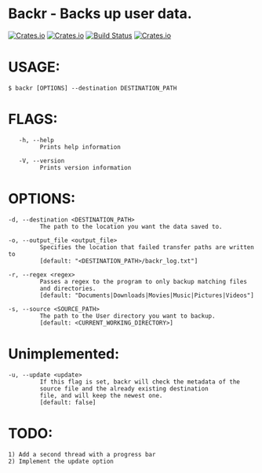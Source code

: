  Backr - Backs up user data.
 ===
[![Crates.io](https://img.shields.io/crates/l/backr.svg)](https://crates.io/crates/backr) [![Crates.io](https://img.shields.io/crates/v/backr.svg)](https://crates.io/crates/backr) [![Build Status](https://travis-ci.org/martinak1/backr.svg?branch=master)](https://travis-ci.org/martinak1/backr) [![Crates.io](https://img.shields.io/crates/d/backr.svg)](https://crates.io/crates/backr)


 USAGE:
 ===

    $ backr [OPTIONS] --destination DESTINATION_PATH

FLAGS:
===

       -h, --help 
             Prints help information 

       -V, --version 
             Prints version information


 OPTIONS:
===

    -d, --destination <DESTINATION_PATH>
             The path to the location you want the data saved to.

    -o, --output_file <output_file>
             Specifies the location that failed transfer paths are written to
             [default: "<DESTINATION_PATH>/backr_log.txt"]

    -r, --regex <regex>
             Passes a regex to the program to only backup matching files
             and directories.
             [default: "Documents|Downloads|Movies|Music|Pictures|Videos"]

    -s, --source <SOURCE_PATH>
             The path to the User directory you want to backup.
             [default: <CURRENT_WORKING_DIRECTORY>]

 Unimplemented:
===

    -u, --update <update>
             If this flag is set, backr will check the metadata of the
             source file and the already existing destination
             file, and will keep the newest one.
             [default: false]

 TODO:
===

    1) Add a second thread with a progress bar
    2) Implement the update option
